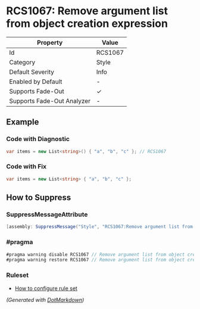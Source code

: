# RCS1067: Remove argument list from object creation expression

| Property                    | Value    |
| --------------------------- | -------- |
| Id                          | RCS1067  |
| Category                    | Style    |
| Default Severity            | Info     |
| Enabled by Default          | \-       |
| Supports Fade\-Out          | &#x2713; |
| Supports Fade\-Out Analyzer | \-       |

## Example

### Code with Diagnostic

```csharp
var items = new List<string>() { "a", "b", "c" }; // RCS1067
```

### Code with Fix

```csharp
var items = new List<string> { "a", "b", "c" };
```

## How to Suppress

### SuppressMessageAttribute

```csharp
[assembly: SuppressMessage("Style", "RCS1067:Remove argument list from object creation expression.", Justification = "<Pending>")]
```

### \#pragma

```csharp
#pragma warning disable RCS1067 // Remove argument list from object creation expression.
#pragma warning restore RCS1067 // Remove argument list from object creation expression.
```

### Ruleset

* [How to configure rule set](../HowToConfigureAnalyzers.md)

*\(Generated with [DotMarkdown](http://github.com/JosefPihrt/DotMarkdown)\)*